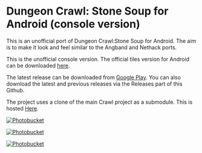 # Dungeon Crawl: Stone Soup for Android (console version)

This is an unofficial port of Dungeon Crawl:Stone Soup for Android. The aim is to make it look and feel similar to the Angband and Nethack ports. 

This is the unofficial console version. The official tiles version for Android can be downloaded <a href="https://crawl.develz.org/wordpress/downloads">here</a>.

The latest release can be downloaded from <a href="https://play.google.com/store/apps/details?id=com.crawlmb">Google Play</a>. You can also download the latest and previous releases via the Releases part of this Github.

The project uses a clone of the main Crawl project as a submodule. This is hosted <a href="https://github.com/michaelbarlow7/crawl">Here</a>.

<a href="http://s152.photobucket.com/albums/s197/marzzbar/?action=view&amp;current=Screenshot-220712-174829-1.png" target="_blank"><img src="http://i152.photobucket.com/albums/s197/marzzbar/Screenshot-220712-174829-1.png" border="0" alt="Photobucket"/>

<a href="http://s152.photobucket.com/albums/s197/marzzbar/?action=view&amp;current=screenshot-1343916929231-1.png" target="_blank"><img src="http://i152.photobucket.com/albums/s197/marzzbar/screenshot-1343916929231-1.png" border="0" alt="Photobucket">

<a href="http://s152.photobucket.com/albums/s197/marzzbar/?action=view&amp;current=screenshot-1342506311600-1.png" target="_blank"><img src="http://i152.photobucket.com/albums/s197/marzzbar/screenshot-1342506311600-1.png" border="0" alt="Photobucket"/>
